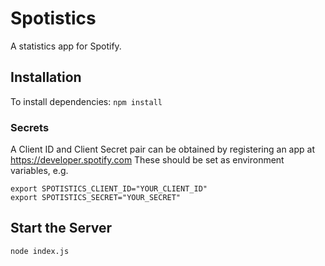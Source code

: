 # Spotistics
A statistics app for Spotify.

## Installation
To install dependencies:
`npm install`

### Secrets
A Client ID and Client Secret pair can be obtained by registering an app at
https://developer.spotify.com 
These should be set as environment variables, e.g.
```
export SPOTISTICS_CLIENT_ID="YOUR_CLIENT_ID"
export SPOTISTICS_SECRET="YOUR_SECRET"
```

## Start the Server
`node index.js`
